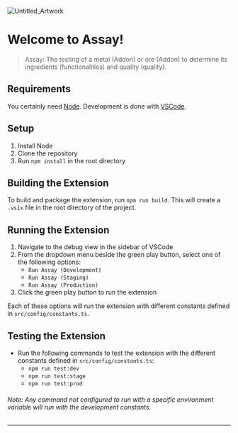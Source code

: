 ![Untitled_Artwork](https://github.com/mozilla/assay/assets/63402349/19f10519-d74c-4d3e-ab7a-e9dbb5091918)

# Welcome to **Assay**!

> Assay: The testing of a metal (Addon) or ore (Addon) to determine its ingredients (functionalities) and quality (quality).

## Requirements

You certainly need [Node](https://nodejs.org/en/). Development is done with [VSCode](https://code.visualstudio.com/).


## Setup

1. Install Node
2. Clone the repository
3. Run `npm install` in the root directory

## Building the Extension
To build and package the extension, run `npm run build`. This will create a `.vsix` file in the root directory of the project.

## Running the Extension
1. Navigate to the debug view in the sidebar of VSCode
2. From the dropdown menu beside the green play button, select one of the following options:
    - `Run Assay (Development)`
    - `Run Assay (Staging)`
    - `Run Assay (Production)`
3. Click the green play button to run the extension

Each of these options will run the extension with different constants defined in `src/config/constants.ts`.

## Testing the Extension
- Run the following commands to test the extension with the different constants defined in `src/config/constants.ts`:
    - `npm run test:dev`
    - `npm run test:stage`
    - `npm run test:prod`

###### *Note: Any command not configured to run with a specific environment variable will run with the development constants.*

---


